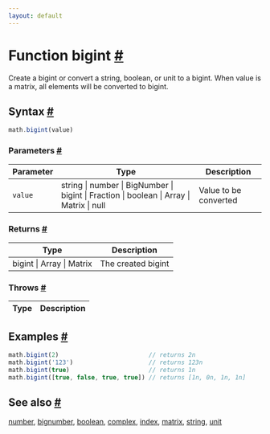 ```yaml
---
layout: default
---
```


<!-- Note: This file is automatically generated from source code comments. Changes made in this file will be overridden. -->

<h1 id="function-bigint">Function bigint <a href="#function-bigint" title="Permalink">#</a></h1>

Create a bigint or convert a string, boolean, or unit to a bigint.
When value is a matrix, all elements will be converted to bigint.


<h2 id="syntax">Syntax <a href="#syntax" title="Permalink">#</a></h2>

```js
math.bigint(value)
```

<h3 id="parameters">Parameters <a href="#parameters" title="Permalink">#</a></h3>

Parameter | Type | Description
--------- | ---- | -----------
`value` | string &#124; number &#124; BigNumber &#124; bigint &#124; Fraction &#124; boolean &#124; Array &#124; Matrix &#124; null | Value to be converted

<h3 id="returns">Returns <a href="#returns" title="Permalink">#</a></h3>

Type | Description
---- | -----------
bigint &#124; Array &#124; Matrix | The created bigint


<h3 id="throws">Throws <a href="#throws" title="Permalink">#</a></h3>

Type | Description
---- | -----------


<h2 id="examples">Examples <a href="#examples" title="Permalink">#</a></h2>

```js
math.bigint(2)                         // returns 2n
math.bigint('123')                     // returns 123n
math.bigint(true)                      // returns 1n
math.bigint([true, false, true, true]) // returns [1n, 0n, 1n, 1n]
```


<h2 id="see-also">See also <a href="#see-also" title="Permalink">#</a></h2>

[number](number.html),
[bignumber](bignumber.html),
[boolean](boolean.html),
[complex](complex.html),
[index](index.html),
[matrix](matrix.html),
[string](string.html),
[unit](unit.html)
